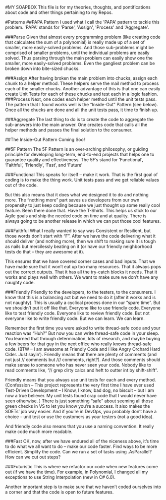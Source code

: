 #MY SOAPBOX
This file is for my theories, thoughts, and pontifications about code and other things pertaining to my Repos.

#Patterns
##PAPA Pattern
I used what I call the 'PAPA' pattern to tackle this problem. 'PAPA' stands for 'Parse', 'Assign', 'Process' and 'Aggregate'.

###Parse
Given that almost every programming problem (like creating code that calculates the sum of a polynomial) is really made up of a set of smaller, more easily-solved problems. And those sub-problems might be comprised of smaller problems, until the individual problems are easily solved. Thus parsing through the main problem can easily show one the smaller, more easily-solved problems. Even the gangliest problem can be broken down into bite-sized chucks.

###Assign
After having broken the main problem into chucks, assign each chunk to a helper method. These helpers serve the mail method to process each of the smaller chucks. Another advantage of this is that one can easily create Unit Tests for each of these chucks and test each in a logic fashion. 
###Process
Next, one codes each helper method until the unit tests pass. The pattern that I found works well is the “Inside-Out” Pattern (see below). Once all the chucks are done and all the unit tests pass, it time to finish up.

###Aggregate
The last thing to do is to create the code to aggregate the sub-answers into the main answer. One creates code that calls all the helper methods and passes the final solution to the consumer. 


##The Inside-Out Pattern
Coming Soo!

##5F Pattern
The 5F Pattern is an over-arching philosophy, or guiding principle for developing long-term, end-to-end projects that helps one to guarantee quality and effectiveness. 
The 5F’s stand for ‘Functional’, ‘Faithful’, ‘Friendly’, ‘Fast’, and ‘Future’

###Functional
This speaks for itself – make it work. That is the first goal of coding is to make the thing work. Unit tests pass and we get reliable values out of the code.

But this also means that it does what we designed it to do and nothing more. The “nothing more” part saves us developers from our own propensity to just keep coding because we just thought up some really cool feature. Been there done that. Have the T-Shirts. 
This helps us stick to our Agile goals and ship the needed code on time and at quality. There is always going to be another release in which we can put those cool features.

###Faithful
What I really wanted to say was Consistent or Resilient, but those words don’t start with “F”. After we have the code delivering what it should deliver (and nothing more), then we shift to making sure it is tough as nails but mercilessly beating on it (or have our friendly neighborhood tests do that – they are awesome at it). 

This ensures that we have covered corner cases and bad inputs. That we have made sure that it won’t eat up too many resources. That it always pops out the correct outputs. That it has all the try-catch blocks it needs. That it works and plays well with others.
We want to make sure we don’t have any naughty code. 

###Friendly
Friendly to the developers, to the testers, to the consumers. I know that this is a balancing act but we need to do it (after it works and is not naughty). This is usually a cyclical process done in our “spare time”. But we shouldn’t put it off like that. 
Everyone like to use friendly code. Everyone like to test friendly code. Everyone like to review friendly code. But not everyone like to write friendly code. But we can learn. We can learn.

Remember the first time you were asked to write thread-safe code and your reaction was “Huh?” But now you can write thread-safe code in your sleep. You learned that through determination, lots of research, and maybe buying a few beers for that guy in the next office who really knows thread-safe code. (BTW – I am awesome at Friendly Code and I like Angry Orchard Hard Cider. Just sayin’).
Friendly means that there are plenty of comments (and not just // comments but /// comments, right?). And those comments should make sense to someone who has never seen your code. Nobody like to read comments like, “// grep dirty calcs and heft to outter int by shift-shift”.

Friendly means that you always use unit tests for each and every method. (Confession – This project represents the very first time I have ever used Test-Driven Development – I Know, I know, bad dog, no biscuit – but I am now a true believer. My unit tests found crap code that I would never have seen otherwise. ) There is just something “safe” about seeming all those green checks in VS to let you know you’re a success. It also makes the SDETs’ job way easier. And if you’re in DevOps, you probably don’t have a choice – unit test or use the customers as your testers (not a good idea). 

And friendly code also means that you use a naming convention. It really make code much more readable. 

###Fast
OK, now, after we have endured all of the niceness above, it’s time to do what we all want to do – make our code faster. Find ways to be more efficient. Simplify the code. Can we run a set of tasks using .AsParallel? How can we cut out steps?

###Futuristic
This is where we refactor our code when new features come out (if we have the time). For example, in Polynomial, I changed all my exceptions to use String Interpolation (new in C# 6.0). 

Another important step is to make sure that we haven’t coded ourselves into a corner and that the code is open to future features. 
